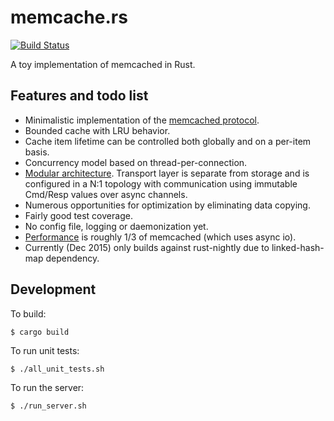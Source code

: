 # memcache.rs

[![Build Status](https://travis-ci.org/numerodix/memcache.rs.svg?branch=master)](https://travis-ci.org/numerodix/memcache.rs)

A toy implementation of memcached in Rust.


## Features and todo list

* Minimalistic implementation of the [memcached protocol](https://github.com/numerodix/memcache.rs/blob/master/doc/Protocol-support.md).
* Bounded cache with LRU behavior.
* Cache item lifetime can be controlled both globally and on a per-item basis.
* Concurrency model based on thread-per-connection.
* [Modular architecture](https://github.com/numerodix/memcache.rs/blob/master/doc/Architecture.md). Transport layer is separate from storage and is configured in a N:1 topology with communication using immutable Cmd/Resp values over async channels.
* Numerous opportunities for optimization by eliminating data copying.
* Fairly good test coverage.
* No config file, logging or daemonization yet.
* [Performance](https://github.com/numerodix/memcache.rs/blob/master/pyperf/ABOUT.md) is roughly 1/3 of memcached (which uses async io).
* Currently (Dec 2015) only builds against rust-nightly due to linked-hash-map dependency.


## Development

To build:

    $ cargo build

To run unit tests:

    $ ./all_unit_tests.sh

To run the server:
    
    $ ./run_server.sh
